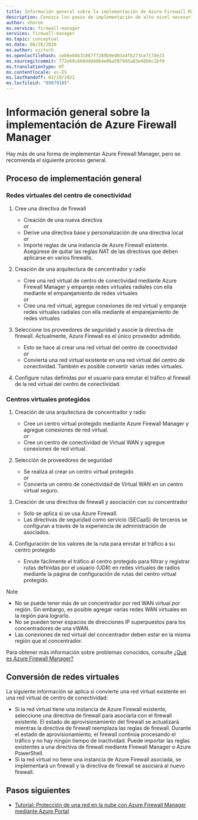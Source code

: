```yaml
---
title: Información general sobre la implementación de Azure Firewall Manager
description: Conozca los pasos de implementación de alto nivel necesarios para Azure Firewall Manager
author: vhorne
ms.service: firewall-manager
services: firewall-manager
ms.topic: conceptual
ms.date: 08/28/2020
ms.author: victorh
ms.openlocfilehash: ceb6e84b31067f7289b9e003a4fb273ce717de33
ms.sourcegitcommit: 772eb9c6684dd4864e0ba507945a83e48b8c16f0
ms.translationtype: HT
ms.contentlocale: es-ES
ms.lasthandoff: 03/19/2021
ms.locfileid: "89079105"
---
```

# <a name="azure-firewall-manager-deployment-overview"></a>Información general sobre la implementación de Azure Firewall Manager

Hay más de una forma de implementar Azure Firewall Manager, pero se recomienda el siguiente proceso general.

## <a name="general-deployment-process"></a>Proceso de implementación general

### <a name="hub-virtual-networks"></a>Redes virtuales del centro de conectividad

1.  Cree una directiva de firewall

    - Creación de una nueva directiva
<br>*or*<br>
    - Derive una directiva base y personalización de una directiva local
<br>*or*<br>
    - Importe reglas de una instancia de Azure Firewall existente. Asegúrese de quitar las reglas NAT de las directivas que deben aplicarse en varios firewalls.
1. Creación de una arquitectura de concentrador y radio
   - Cree una red virtual de centro de conectividad mediante Azure Firewall Manager y empareje redes virtuales radiales con ella mediante el emparejamiento de redes virtuales
<br>*or*<br>
    - Cree una red virtual, agregue conexiones de red virtual y empareje redes virtuales radiales con ella mediante el emparejamiento de redes virtuales

3. Seleccione los proveedores de seguridad y asocie la directiva de firewall. Actualmente, Azure Firewall es el único proveedor admitido.

   - Esto se hace al crear una red virtual del centro de conectividad
<br>*or*<br>
    - Convierta una red virtual existente en una red virtual del centro de conectividad. También es posible convertir varias redes virtuales.

4. Configure rutas definidas por el usuario para enrutar el tráfico al firewall de la red virtual del centro de conectividad.


### <a name="secured-virtual-hubs"></a>Centros virtuales protegidos

1. Creación de una arquitectura de concentrador y radio

   - Cree un centro virtual protegido mediante Azure Firewall Manager y agregue conexiones de red virtual.<br>*or*<br>
   - Cree un centro de conectividad de Virtual WAN y agregue conexiones de red virtual.
2. Selección de proveedores de seguridad

   - Se realiza al crear un centro virtual protegido.<br>*or*<br>
   - Convierta un centro de conectividad de Virtual WAN en un centro virtual seguro.
3. Creación de una directiva de firewall y asociación con su concentrador

   - Solo se aplica si se usa Azure Firewall.
   - Las directivas de seguridad como servicio (SECaaS) de terceros se configuran a través de la experiencia de administración de asociados.
4. Configuración de los valores de la ruta para enrutar el tráfico a su centro protegido

   - Enrute fácilmente el tráfico al centro protegido para filtrar y registrar rutas definidas por el usuario (UDR) en redes virtuales de radios mediante la página de configuración de rutas del centro virtual protegido.

> [!NOTE]
> - No se puede tener más de un concentrador por red WAN virtual por región. Sin embargo, es posible agregar varias redes WAN virtuales en la región para lograrlo.
> - No se pueden tener espacios de direcciones IP superpuestos para los concentradores de una vWAN.
> - Las conexiones de red virtual del concentrador deben estar en la misma región que el concentrador.
>
> Para obtener más información sobre problemas conocidos, consulte [¿Qué es Azure Firewall Manager?](overview.md#known-issues)

## <a name="convert-virtual-networks"></a>Conversión de redes virtuales

La siguiente información se aplica si convierte una red virtual existente en una red virtual de centro de conectividad:

- Si la red virtual tiene una instancia de Azure Firewall existente, seleccione una directiva de firewall para asociarla con el firewall existente. El estado de aprovisionamiento del firewall se actualizará mientras la directiva de firewall reemplaza las reglas de firewall. Durante el estado de aprovisionamiento, el firewall continúa procesando el tráfico y no hay ningún tiempo de inactividad. Puede importar las reglas existentes a una directiva de firewall mediante Firewall Manager o Azure PowerShell.
- Si la red virtual no tiene una instancia de Azure Firewall asociada, se implementará un firewall y la directiva de firewall se asociará al nuevo firewall.

## <a name="next-steps"></a>Pasos siguientes

- [Tutorial: Protección de una red en la nube con Azure Firewall Manager mediante Azure Portal](secure-cloud-network.md)